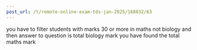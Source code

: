 ```yaml
---
post_url: /t/remote-online-exam-tds-jan-2025/168832/63
---
```

you have to filter students with marks 30 or more in maths not biology and then answer to question is total biology mark you have found the total maths mark